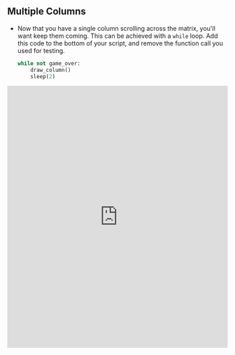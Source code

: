 ## Multiple Columns

- Now that you have a single column scrolling across the matrix, you'll want keep them coming. This can be achieved with a `while` loop. Add this code to the bottom of your script, and remove the function call you used for testing.

	```python
	while not game_over:
		draw_column()
		sleep(2)
	```

<iframe src="https://trinket.io/embed/python/55d742ffaf" width="100%" height="600" frameborder="0" marginwidth="0" marginheight="0" allowfullscreen></iframe>

